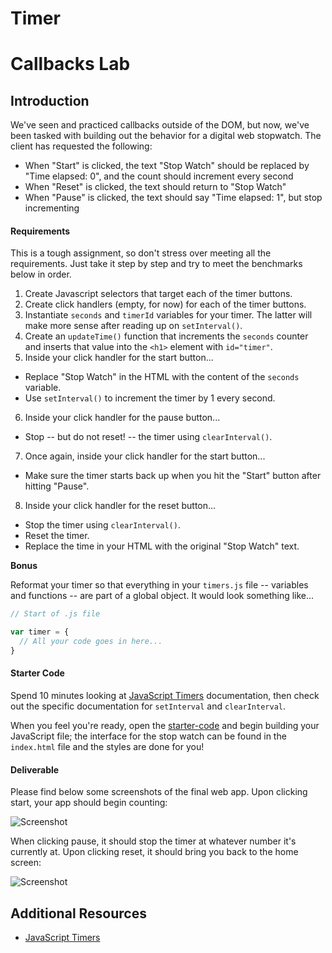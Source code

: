 # Timer

# Callbacks Lab

## Introduction

We've seen and practiced callbacks outside of the DOM, but now, we've been tasked with building out the behavior for a digital web stopwatch.  The client has requested the following:

* When "Start" is clicked, the text "Stop Watch" should be replaced by "Time elapsed: 0", and the count should increment every second
* When "Reset" is clicked, the text should return to "Stop Watch"
* When "Pause" is clicked, the text should say "Time elapsed: 1", but stop incrementing

#### Requirements

This is a tough assignment, so don't stress over meeting all the requirements. Just take it step by step and try to meet the benchmarks below in order.  

1. Create Javascript selectors that target each of the timer buttons.
2. Create click handlers (empty, for now) for each of the timer buttons.
3. Instantiate `seconds` and `timerId` variables for your timer. The latter will make more sense after reading up on `setInterval()`.
4. Create an `updateTime()` function that increments the `seconds` counter and inserts that value into the `<h1>` element with `id="timer"`.
5. Inside your click handler for the start button...
  - Replace "Stop Watch" in the HTML with the content of the `seconds` variable.
  - Use `setInterval()` to increment the timer by 1 every second.
6. Inside your click handler for the pause button...
  - Stop -- but do not reset! -- the timer using `clearInterval()`.
7. Once again, inside your click handler for the start button...
  - Make sure the timer starts back up when you hit the "Start" button after hitting "Pause".
8. Inside your click handler for the reset button...
  - Stop the timer using `clearInterval()`.
  - Reset the timer.
  - Replace the time in your HTML with the original "Stop Watch" text.

**Bonus**

Reformat your timer so that everything in your `timers.js` file -- variables and functions -- are part of a global object. It would look something like...

```javascript
// Start of .js file

var timer = {
  // All your code goes in here...
}
```

#### Starter Code

Spend 10 minutes looking at [JavaScript Timers](https://developer.mozilla.org/en-US/docs/Web/JavaScript/Timers) documentation, then check out the specific documentation for `setInterval` and `clearInterval`.

When you feel you're ready, open the [starter-code](starter-code) and begin building your JavaScript file; the interface for the stop watch can be found in the `index.html` file and the styles are done for you!

#### Deliverable

Please find below some screenshots of the final web app. Upon clicking start, your app should begin counting:

![Screenshot](https://i.imgur.com/yfivjng.png)

When clicking pause, it should stop the timer at whatever number it's currently at.  Upon clicking reset, it should bring you back to the home screen:

![Screenshot](https://i.imgur.com/ABAzs2x.png)


## Additional Resources

- [JavaScript Timers](https://developer.mozilla.org/en-US/docs/Web/JavaScript/Timers)

